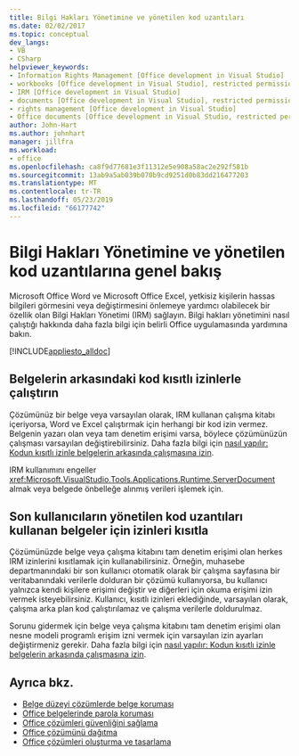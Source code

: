 ```yaml
---
title: Bilgi Hakları Yönetimine ve yönetilen kod uzantıları
ms.date: 02/02/2017
ms.topic: conceptual
dev_langs:
- VB
- CSharp
helpviewer_keywords:
- Information Rights Management [Office development in Visual Studio]
- workbooks [Office development in Visual Studio], restricted permissions
- IRM [Office development in Visual Studio]
- documents [Office development in Visual Studio], restricted permissions
- rights management [Office development in Visual Studio]
- Office documents [Office development in Visual Studio, restricted permissions
author: John-Hart
ms.author: johnhart
manager: jillfra
ms.workload:
- office
ms.openlocfilehash: ca8f9d77681e3f11312e5e908a58ac2e292f581b
ms.sourcegitcommit: 13ab9a5ab039b070b9cd9251d0b83dd216477203
ms.translationtype: MT
ms.contentlocale: tr-TR
ms.lasthandoff: 05/23/2019
ms.locfileid: "66177742"
---
```

# <a name="information-rights-management-and-managed-code-extensions-overview"></a>Bilgi Hakları Yönetimine ve yönetilen kod uzantılarına genel bakış
  Microsoft Office Word ve Microsoft Office Excel, yetkisiz kişilerin hassas bilgileri görmesini veya değiştirmesini önlemeye yardımcı olabilecek bir özellik olan Bilgi Hakları Yönetimi (IRM) sağlayın. Bilgi hakları yönetimini nasıl çalıştığı hakkında daha fazla bilgi için belirli Office uygulamasında yardımına bakın.

 [!INCLUDE[appliesto_alldoc](../vsto/includes/appliesto-alldoc-md.md)]

## <a name="run-code-behind-documents-with-restricted-permissions"></a>Belgelerin arkasındaki kod kısıtlı izinlerle çalıştırın
 Çözümünüz bir belge veya varsayılan olarak, IRM kullanan çalışma kitabı içeriyorsa, Word ve Excel çalıştırmak için herhangi bir kod izin vermez. Belgenin yazarı olan veya tam denetim erişimi varsa, böylece çözümünüzün çalışması varsayılan değiştirebilirsiniz. Daha fazla bilgi için [nasıl yapılır: Kodun kısıtlı izinle belgelerin arkasında çalışmasına izin](../vsto/how-to-permit-code-to-run-behind-documents-with-restricted-permissions.md).

 IRM kullanımını engeller <xref:Microsoft.VisualStudio.Tools.Applications.Runtime.ServerDocument> almak veya belgede önbelleğe alınmış verileri işlemek için.

## <a name="end-users-to-restrict-permissions-to-documents-that-use-managed-code-extensions"></a>Son kullanıcıların yönetilen kod uzantıları kullanan belgeler için izinleri kısıtla
 Çözümünüzde belge veya çalışma kitabını tam denetim erişimi olan herkes IRM izinlerini kısıtlamak için kullanabilirsiniz. Örneğin, muhasebe departmanındaki bir son kullanıcı otomatik olarak bir çalışma sayfasına bir veritabanındaki verilerle dolduran bir çözümü kullanıyorsa, bu kullanıcı yalnızca kendi kişilere erişimi değiştir ve diğerleri için okuma erişimi izin vermek isteyebilirsiniz. Kullanıcı, kısıtlı izinleri eklediğinde, varsayılan olarak, çalışma arka plan kod çalıştırılamaz ve çalışma verilerle doldurulmaz.

 Sorunu gidermek için belge veya çalışma kitabını tam denetim erişimi olan nesne modeli programlı erişim izni vermek için varsayılan izin ayarları değiştirmeniz gerekir. Daha fazla bilgi için [nasıl yapılır: Kodun kısıtlı izinle belgelerin arkasında çalışmasına izin](../vsto/how-to-permit-code-to-run-behind-documents-with-restricted-permissions.md).

## <a name="see-also"></a>Ayrıca bkz.
- [Belge düzeyi çözümlerde belge koruması](../vsto/document-protection-in-document-level-solutions.md)
- [Office belgelerinde parola koruması](../vsto/password-protection-on-office-documents.md)
- [Office çözümleri güvenliğini sağlama](../vsto/securing-office-solutions.md)
- [Office çözümünü dağıtma](../vsto/deploying-an-office-solution.md)
- [Office çözümleri oluşturma ve tasarlama](../vsto/designing-and-creating-office-solutions.md)
